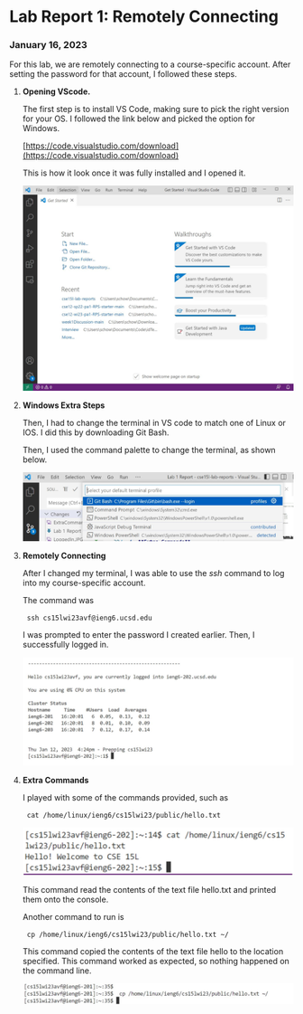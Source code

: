 # Lab Report 1: Remotely Connecting
### January 16, 2023

For this lab, we are remotely connecting to a course-specific account. After setting the password for that account, I followed these steps.

1. **Opening VScode.**

    The first step is to install VS Code, making sure to pick the right version for your OS. I followed the link below and picked the option for Windows. 

    [https://code.visualstudio.com/download](https://code.visualstudio.com/download)	
    
    This is how it look once it was fully installed and I opened it.

    ![image](VScodeScreen.JPG)

2. **Windows Extra Steps**
    
    Then, I had to change the terminal in VS code to match one of Linux or IOS. I did this by downloading Git Bash.

    Then, I used the command palette to change the terminal, as shown below.

    ![image](GitBash.JPG)

3. **Remotely Connecting**

    After I changed my terminal, I was able to use the *ssh* command to log into my course-specific account.

    The command was 
    
        ssh cs15lwi23avf@ieng6.ucsd.edu
    

    I was prompted to enter the password I created earlier. Then, I successfully logged in.

    ![image](LoggedIn.JPG)

4. **Extra Commands**

    I played with some of the commands provided, such as
    
        cat /home/linux/ieng6/cs15lwi23/public/hello.txt
    

    ![image](ExtraCommand.JPG)

    This command read the contents of the text file hello.txt and printed them onto the console.

    Another command to run is 

        cp /home/linux/ieng6/cs15lwi23/public/hello.txt ~/

    This command copied the contents of the text file hello to the location specified. This command worked as expected, so nothing happened on the command line.

    ![image](CatCommandCapture.JPG)

